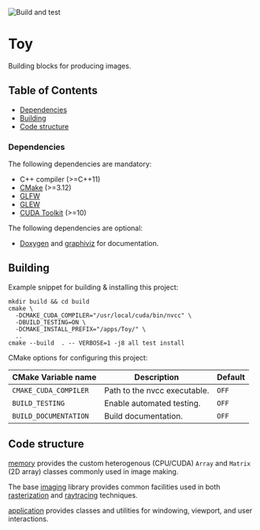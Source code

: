 ![Build and test](https://github.com/moddyz/Toy/workflows/Build%20and%20test/badge.svg)

# Toy

Building blocks for producing images.

## Table of Contents

- [Dependencies](#dependencies)
- [Building](#building)
- [Code structure](#code-structure)

### Dependencies

The following dependencies are mandatory:
- C++ compiler (>=C++11)
- [CMake](https://cmake.org/documentation/) (>=3.12)
- [GLFW](https://www.glfw.org/) 
- [GLEW](http://glew.sourceforge.net/) 
- [CUDA Toolkit](https://developer.nvidia.com/cuda-toolkit) (>=10)

The following dependencies are optional:
- [Doxygen](https://www.doxygen.nl/index.html) and [graphiviz](https://graphviz.org/) for documentation.

## Building

Example snippet for building & installing this project:
```
mkdir build && cd build
cmake \
  -DCMAKE_CUDA_COMPILER="/usr/local/cuda/bin/nvcc" \
  -DBUILD_TESTING=ON \
  -DCMAKE_INSTALL_PREFIX="/apps/Toy/" \
  .. 
cmake --build  . -- VERBOSE=1 -j8 all test install
```
CMake options for configuring this project:

| CMake Variable name     | Description                                                            | Default |
| ----------------------- | ---------------------------------------------------------------------- | ------- |
| `CMAKE_CUDA_COMPILER`   | Path to the nvcc executable.                                           | `OFF`   |
| `BUILD_TESTING`         | Enable automated testing.                                              | `OFF`   |
| `BUILD_DOCUMENTATION`   | Build documentation.                                                   | `OFF`   |

## Code structure

[memory](./src/toy/memory) provides the custom heterogenous (CPU/CUDA) `Array` and `Matrix` (2D array) classes commonly used in image making.

The base [imaging](./src/toy/imaging) library provides common facilities used in both [rasterization](./src/toy/rasteriation) and [raytracing](./src/toy/raytracing) techniques.

[application](./src/toy/application) provides classes and utilities for windowing, viewport, and user interactions.

